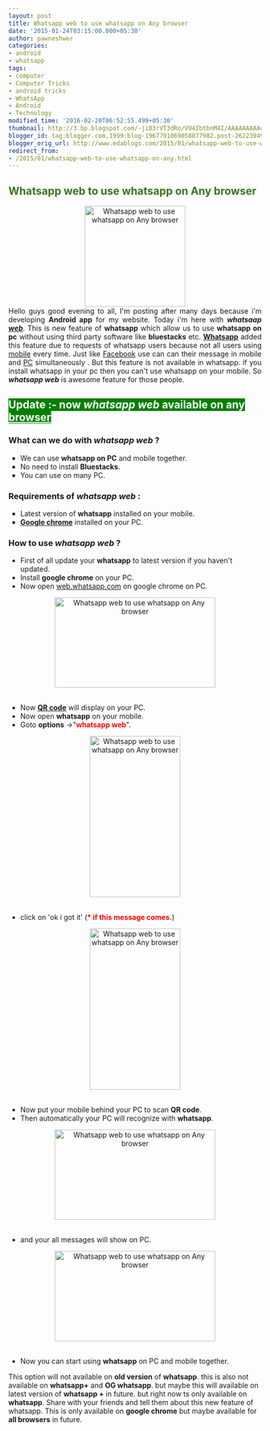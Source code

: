 ```yaml
---
layout: post
title: Whatsapp web to use whatsapp on Any browser
date: '2015-01-24T03:15:00.000+05:30'
author: pawneshwer
categories:
- android
- whatsapp
tags:
- computer
- Computer Tricks
- android tricks
- WhatsApp
- Android
- Technology
modified_time: '2016-02-20T06:52:55.499+05:30'
thumbnail: http://3.bp.blogspot.com/-jiB3rVT3dRo/VU4IbtbnM4I/AAAAAAAAAuU/9ydaW7B9SNU/s72-c/whatsapp-web.jpg
blogger_id: tag:blogger.com,1999:blog-1967791069058877982.post-2622394938179852442
blogger_orig_url: http://www.edablogs.com/2015/01/whatsapp-web-to-use-whatsapp-on-any.html
redirect_from:
- /2015/01/whatsapp-web-to-use-whatsapp-on-any.html
---
```


<div dir="ltr" style="text-align: left;" trbidi="on"><div style="text-align: justify;"><h2><span style="color: #38761d;">Whatsapp web to use whatsapp on Any browser</span></h2><div class="separator" style="clear: both; text-align: center;"><a href="http://3.bp.blogspot.com/-jiB3rVT3dRo/VU4IbtbnM4I/AAAAAAAAAuU/9ydaW7B9SNU/s1600/whatsapp-web.jpg" imageanchor="1" style="margin-left: 1em; margin-right: 1em;"><img alt="Whatsapp web to use whatsapp on Any browser" border="0" height="200" src="http://3.bp.blogspot.com/-jiB3rVT3dRo/VU4IbtbnM4I/AAAAAAAAAuU/9ydaW7B9SNU/s200/whatsapp-web.jpg" title="Whatsapp web to use whatsapp on Any browser" width="200" /></a></div>Hello guys good evening to all, I'm posting after many days because i'm developing <b>Android app</b> for my website. Today i'm here with <i><b>whatsaap <a class="zem_slink" href="http://en.wikipedia.org/wiki/Web_browser" rel="wikipedia" target="_blank" title="Web browser">web</a></b></i>. This is new feature of <b>whatsapp</b> which allow us to use <b>whatsapp on pc</b> without using third party software like <b>bluestacks</b> etc. <b><a class="zem_slink" href="http://en.wikipedia.org/wiki/WhatsApp" rel="wikipedia" target="_blank" title="WhatsApp">Whatsapp</a></b> added this feature due to requests of whatsapp users because not all users using <a class="zem_slink" href="http://en.wikipedia.org/wiki/Mobile_app" rel="wikipedia" target="_blank" title="Mobile app">mobile</a> every time. Just like <a class="zem_slink" href="http://en.wikipedia.org/wiki/Facebook" rel="wikipedia" target="_blank" title="Facebook">Facebook</a> use can can their message in mobile and <a class="zem_slink" href="http://en.wikipedia.org/wiki/Personal_computer" rel="wikipedia" target="_blank" title="Personal computer">PC</a> simultaneously&nbsp;. But this feature is not available in whatsapp. if you install whatsapp in your pc then you can't use whatsapp on your mobile. So <i><b>whatsapp web</b></i> is awesome feature for those people.</div><h2><span style="background-color: green; color: white;">Update :- now <i>whatsapp web</i> available on any <a class="zem_slink" href="http://en.wikipedia.org/wiki/Web_browser" rel="wikipedia" style="background-color: green; color: white;" target="_blank" title="Web browser">browser</a></span></h2><h3><div class="alert alert-question" role="alert">What can we do with <i>whatsapp web</i> ?</div></h3><ul style="list-style-type: square;"><li>We can use <b>whatsapp on PC</b> and mobile together.</li><li>No need to install <b>Bluestacks</b>.</li><li>You can use on many PC.</li></ul><h3><div class="alert alert-info" role="alert">Requirements of <i>whatsapp web</i> :</div></h3><ul style="list-style-type: square;"><li>Latest version of <b>whatsapp</b> installed on your mobile.</li><li><b><a class="zem_slink" href="http://en.wikipedia.org/wiki/Google_Chrome" rel="wikipedia" target="_blank" title="Google Chrome">Google chrome</a></b> installed on your PC.</li></ul><h3><div class="alert alert-question" role="alert">How to use <i>whatsapp web</i> ?</div></h3><ul><li>First of all update your <b>whatsapp</b> to latest version if you haven't updated.</li><li>Install <b>google chrome</b> on your PC.</li><li>Now open <a href="https://web.whatsapp.com/" target="_blank" title="Whatsapp web">web.whatsapp.com</a> on google chrome on PC.</li></ul><div class="separator" style="clear: both; text-align: center;"><a href="http://4.bp.blogspot.com/-BfgSlaPeUw0/VU4JBv3q_TI/AAAAAAAAAuc/B96-aO9Rbyg/s1600/Screenshot-78.png" imageanchor="1" style="margin-left: 1em; margin-right: 1em;"><img alt="Whatsapp web to use whatsapp on Any browser" border="0" height="179" src="http://4.bp.blogspot.com/-BfgSlaPeUw0/VU4JBv3q_TI/AAAAAAAAAuc/B96-aO9Rbyg/s320/Screenshot-78.png" title="Whatsapp web to use whatsapp on Any browser" width="320" /></a></div><br /><ul></ul><ul><li>Now <b><a class="zem_slink" href="http://en.wikipedia.org/wiki/QR_code" rel="wikipedia" target="_blank" title="QR code">QR code</a></b> will display on your PC.</li><li>Now open <b>whatsapp</b> on your mobile.</li><li>Goto <b>options</b> -&gt;"<span style="color: red;"><b>whatsapp web</b></span>".</li></ul><div class="separator" style="clear: both; text-align: center;"><a href="http://1.bp.blogspot.com/-O_mNymkgAJk/VU4JEs3k-HI/AAAAAAAAAu0/ERpdWc71kvo/s1600/Screenshot_2015-01-23-21-15-35.jpg" imageanchor="1" style="margin-left: 1em; margin-right: 1em;"><img alt="Whatsapp web to use whatsapp on Any browser" border="0" height="320" src="http://1.bp.blogspot.com/-O_mNymkgAJk/VU4JEs3k-HI/AAAAAAAAAu0/ERpdWc71kvo/s320/Screenshot_2015-01-23-21-15-35.jpg" title="Whatsapp web to use whatsapp on Any browser" width="180" /></a></div><br /><ul></ul><ul><li>click on 'ok i got it' (<span style="color: red;"><b>* if this message comes.</b></span>)</li></ul><div class="separator" style="clear: both; text-align: center;"><a href="http://3.bp.blogspot.com/-qM65IL8tGHo/VU4JEwRRC2I/AAAAAAAAAu4/TOmEoKnW-3w/s1600/Screenshot_2015-01-23-21-15-58.jpg" imageanchor="1" style="margin-left: 1em; margin-right: 1em;"><img alt="Whatsapp web to use whatsapp on Any browser" border="0" height="320" src="http://3.bp.blogspot.com/-qM65IL8tGHo/VU4JEwRRC2I/AAAAAAAAAu4/TOmEoKnW-3w/s320/Screenshot_2015-01-23-21-15-58.jpg" title="Whatsapp web to use whatsapp on Any browser" width="180" /></a></div><br /><ul></ul><ul><li>Now put your mobile behind your PC to scan <b>QR code</b>.</li><li>Then automatically your PC will recognize with <b>whatsapp</b>.</li></ul><div class="separator" style="clear: both; text-align: center;"><a href="http://1.bp.blogspot.com/-SybjV0K_3UM/VU4JCXAFHoI/AAAAAAAAAug/C3v3Cd4ziJc/s1600/Screenshot-79.png" imageanchor="1" style="margin-left: 1em; margin-right: 1em;"><img alt="Whatsapp web to use whatsapp on Any browser" border="0" height="179" src="http://1.bp.blogspot.com/-SybjV0K_3UM/VU4JCXAFHoI/AAAAAAAAAug/C3v3Cd4ziJc/s320/Screenshot-79.png" title="Whatsapp web to use whatsapp on Any browser" width="320" /></a></div><br /><ul></ul><ul><li>and your all messages will show on PC.</li></ul><div class="separator" style="clear: both; text-align: center;"><a href="http://3.bp.blogspot.com/-4wVBPFUY6ao/VU4JDd6GLPI/AAAAAAAAAus/ROVy3d-fato/s1600/Screenshot-77.png" imageanchor="1" style="margin-left: 1em; margin-right: 1em;"><img alt="Whatsapp web to use whatsapp on Any browser" border="0" height="179" src="http://3.bp.blogspot.com/-4wVBPFUY6ao/VU4JDd6GLPI/AAAAAAAAAus/ROVy3d-fato/s320/Screenshot-77.png" title="Whatsapp web to use whatsapp on Any browser" width="320" /></a></div><br /><ul></ul><ul><li>Now you can start using <b>whatsapp</b> on PC and mobile together.</li></ul>This option will not available on <b>old version</b> of <b>whatsapp</b>. this is also not available on <b>whatsapp+</b> and <b>OG whatsapp</b>. but maybe this will available on latest version of <b>whatsapp +</b> in future. but right now ts only available on <b>whatsapp</b>. Share with your friends and tell them about this new feature of whatsapp. This is only available on <b>google chrome</b> but maybe available for <b>all browsers</b> in future.</div>